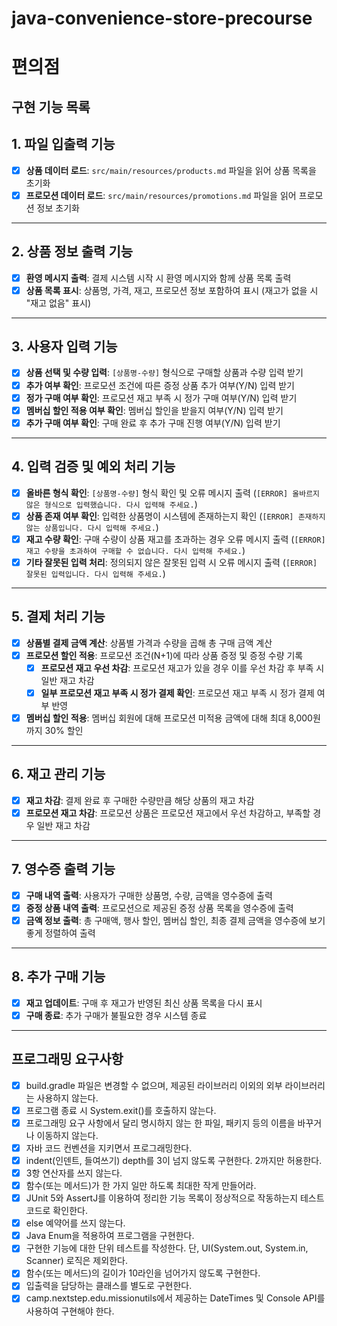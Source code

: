 # java-convenience-store-precourse
# 편의점
## 구현 기능 목록


## 1. 파일 입출력 기능
- [x] **상품 데이터 로드**: `src/main/resources/products.md` 파일을 읽어 상품 목록을 초기화
- [x] **프로모션 데이터 로드**: `src/main/resources/promotions.md` 파일을 읽어 프로모션 정보 초기화

---

## 2. 상품 정보 출력 기능
- [x] **환영 메시지 출력**: 결제 시스템 시작 시 환영 메시지와 함께 상품 목록 출력
- [x] **상품 목록 표시**: 상품명, 가격, 재고, 프로모션 정보 포함하여 표시 (재고가 없을 시 "재고 없음" 표시)

---

## 3. 사용자 입력 기능
- [x] **상품 선택 및 수량 입력**: `[상품명-수량]` 형식으로 구매할 상품과 수량 입력 받기
- [x] **추가 여부 확인**: 프로모션 조건에 따른 증정 상품 추가 여부(Y/N) 입력 받기
- [x] **정가 구매 여부 확인**: 프로모션 재고 부족 시 정가 구매 여부(Y/N) 입력 받기
- [x] **멤버십 할인 적용 여부 확인**: 멤버십 할인을 받을지 여부(Y/N) 입력 받기
- [x] **추가 구매 여부 확인**: 구매 완료 후 추가 구매 진행 여부(Y/N) 입력 받기

---

## 4. 입력 검증 및 예외 처리 기능
- [x] **올바른 형식 확인**: `[상품명-수량]` 형식 확인 및 오류 메시지 출력 (`[ERROR] 올바르지 않은 형식으로 입력했습니다. 다시 입력해 주세요.`)
- [x] **상품 존재 여부 확인**: 입력한 상품명이 시스템에 존재하는지 확인 (`[ERROR] 존재하지 않는 상품입니다. 다시 입력해 주세요.`)
- [x] **재고 수량 확인**: 구매 수량이 상품 재고를 초과하는 경우 오류 메시지 출력 (`[ERROR] 재고 수량을 초과하여 구매할 수 없습니다. 다시 입력해 주세요.`)
- [x] **기타 잘못된 입력 처리**: 정의되지 않은 잘못된 입력 시 오류 메시지 출력 (`[ERROR] 잘못된 입력입니다. 다시 입력해 주세요.`)

---

## 5. 결제 처리 기능
- [x] **상품별 결제 금액 계산**: 상품별 가격과 수량을 곱해 총 구매 금액 계산
- [x] **프로모션 할인 적용**: 프로모션 조건(N+1)에 따라 상품 증정 및 증정 수량 기록
    - [x] **프로모션 재고 우선 차감**: 프로모션 재고가 있을 경우 이를 우선 차감 후 부족 시 일반 재고 차감
    - [x] **일부 프로모션 재고 부족 시 정가 결제 확인**: 프로모션 재고 부족 시 정가 결제 여부 반영
- [x] **멤버십 할인 적용**: 멤버십 회원에 대해 프로모션 미적용 금액에 대해 최대 8,000원까지 30% 할인

---

## 6. 재고 관리 기능
- [x] **재고 차감**: 결제 완료 후 구매한 수량만큼 해당 상품의 재고 차감
- [x] **프로모션 재고 차감**: 프로모션 상품은 프로모션 재고에서 우선 차감하고, 부족할 경우 일반 재고 차감

---

## 7. 영수증 출력 기능
- [x] **구매 내역 출력**: 사용자가 구매한 상품명, 수량, 금액을 영수증에 출력
- [x] **증정 상품 내역 출력**: 프로모션으로 제공된 증정 상품 목록을 영수증에 출력
- [x] **금액 정보 출력**: 총 구매액, 행사 할인, 멤버십 할인, 최종 결제 금액을 영수증에 보기 좋게 정렬하여 출력

---

## 8. 추가 구매 기능
- [x] **재고 업데이트**: 구매 후 재고가 반영된 최신 상품 목록을 다시 표시
- [x] **구매 종료**: 추가 구매가 불필요한 경우 시스템 종료

---

## 프로그래밍 요구사항
- [x] build.gradle 파일은 변경할 수 없으며, 제공된 라이브러리 이외의 외부 라이브러리는 사용하지 않는다.
- [x] 프로그램 종료 시 System.exit()를 호출하지 않는다.
- [x] 프로그래밍 요구 사항에서 달리 명시하지 않는 한 파일, 패키지 등의 이름을 바꾸거나 이동하지 않는다.
- [x] 자바 코드 컨벤션을 지키면서 프로그래밍한다.
- [x] indent(인덴트, 들여쓰기) depth를 3이 넘지 않도록 구현한다. 2까지만 허용한다.
- [x] 3항 연산자를 쓰지 않는다.
- [x] 함수(또는 메서드)가 한 가지 일만 하도록 최대한 작게 만들어라.
- [x] JUnit 5와 AssertJ를 이용하여 정리한 기능 목록이 정상적으로 작동하는지 테스트 코드로 확인한다.
- [x] else 예약어를 쓰지 않는다.
- [x] Java Enum을 적용하여 프로그램을 구현한다. 
- [x] 구현한 기능에 대한 단위 테스트를 작성한다. 단, UI(System.out, System.in, Scanner) 로직은 제외한다.
- [x] 함수(또는 메서드)의 길이가 10라인을 넘어가지 않도록 구현한다.
- [x] 입출력을 담당하는 클래스를 별도로 구현한다.
- [x] camp.nextstep.edu.missionutils에서 제공하는 DateTimes 및 Console API를 사용하여 구현해야 한다.